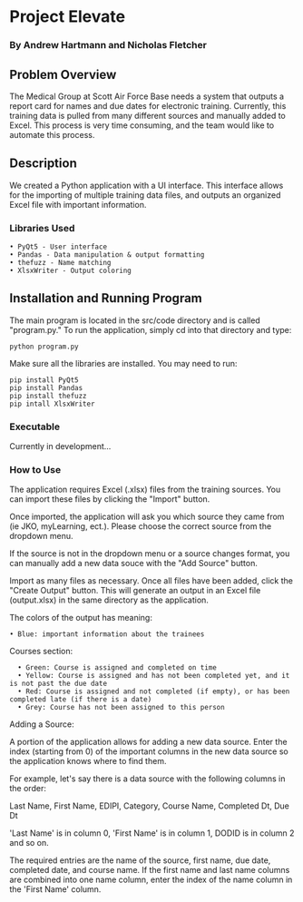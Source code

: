# Project Elevate
### By Andrew Hartmann and Nicholas Fletcher

## Problem Overview

The Medical Group at Scott Air Force Base needs a system that outputs a report card for names and due dates for electronic training. Currently, this training data is pulled from many different sources and manually added to Excel. This process is very time consuming, and the team would like to automate this process.

## Description

We created a Python application with a UI interface. This interface allows for the importing of multiple training data files, and outputs an organized Excel file with important information.

### Libraries Used

    • PyQt5 - User interface
    • Pandas - Data manipulation & output formatting
    • thefuzz - Name matching
    • XlsxWriter - Output coloring

## Installation and Running Program

The main program is located in the src/code directory and is called "program.py." To run the application, simply cd into that directory and type:

    python program.py

Make sure all the libraries are installed. You may need to run:

    pip install PyQt5
    pip install Pandas
    pip install thefuzz
    pip intall XlsxWriter

### Executable

Currently in development...

### How to Use

The application requires Excel (.xlsx) files from the training sources. You can import these files by clicking the "Import" button. 

Once imported, the application will ask you which source they came from (ie JKO, myLearning, ect.). Please choose the correct source from the dropdown menu. 

If the source is not in the dropdown menu or a source changes format, you can manually add a new data souce with the "Add Source" button.

Import as many files as necessary. Once all files have been added, click the "Create Output" button. This will generate an output in an Excel file (output.xlsx) in the same directory as the application.

The colors of the output has meaning:

    • Blue: important information about the trainees

Courses section:

      • Green: Course is assigned and completed on time
      • Yellow: Course is assigned and has not been completed yet, and it is not past the due date
      • Red: Course is assigned and not completed (if empty), or has been completed late (if there is a date)
      • Grey: Course has not been assigned to this person

Adding a Source:

A portion of the application allows for adding a new data source. Enter the index (starting from 0) of the important columns in the new data source so the application knows where to find them.

For example, let's say there is a data source with the following columns in the order:

Last Name, First Name, EDIPI, Category, Course Name, Completed Dt, Due Dt

'Last Name' is in column 0, 'First Name' is in column 1, DODID is in column 2 and so on.

The required entries are the name of the source, first name, due date, completed date, and course name. If the first name and last name columns are combined into one name column, enter the index of the name column in the 'First Name' column.
